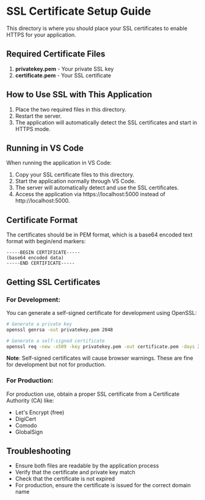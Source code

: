 # SSL Certificate Setup Guide

This directory is where you should place your SSL certificates to enable HTTPS for your application.

## Required Certificate Files

1. **privatekey.pem** - Your private SSL key
2. **certificate.pem** - Your SSL certificate

## How to Use SSL with This Application

1. Place the two required files in this directory.
2. Restart the server.
3. The application will automatically detect the SSL certificates and start in HTTPS mode.

## Running in VS Code

When running the application in VS Code:

1. Copy your SSL certificate files to this directory.
2. Start the application normally through VS Code.
3. The server will automatically detect and use the SSL certificates.
4. Access the application via https://localhost:5000 instead of http://localhost:5000.

## Certificate Format

The certificates should be in PEM format, which is a base64 encoded text format with begin/end markers:

```
-----BEGIN CERTIFICATE-----
(base64 encoded data)
-----END CERTIFICATE-----
```

## Getting SSL Certificates

### For Development:
You can generate a self-signed certificate for development using OpenSSL:

```bash
# Generate a private key
openssl genrsa -out privatekey.pem 2048

# Generate a self-signed certificate
openssl req -new -x509 -key privatekey.pem -out certificate.pem -days 365
```

**Note**: Self-signed certificates will cause browser warnings. These are fine for development but not for production.

### For Production:
For production use, obtain a proper SSL certificate from a Certificate Authority (CA) like:
- Let's Encrypt (free)
- DigiCert
- Comodo
- GlobalSign

## Troubleshooting

- Ensure both files are readable by the application process
- Verify that the certificate and private key match
- Check that the certificate is not expired
- For production, ensure the certificate is issued for the correct domain name